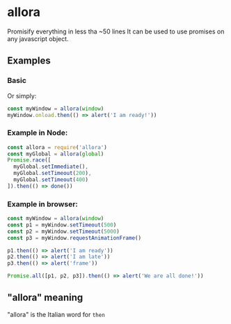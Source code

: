 # allora

Promisify everything in less tha ~50 lines
It can be used to use promises on any javascript object.

## Examples

### Basic
Or simply:
```js
const myWindow = allora(window)
myWindow.onload.then(() => alert('I am ready!'))
```

### Example in Node:
```js
const allora = require('allora')
const myGlobal = allora(global)
Promise.race([
  myGlobal.setImmediate(),
  myGlobal.setTimeout(200),
  myGlobal.setTimeout(400)
]).then(() => done())

```

### Example in browser:
```js
const myWindow = allora(window)
const p1 = myWindow.setTimeout(500)
const p2 = myWindow.setTimeout(5000)
const p3 = myWindow.requestAnimationFrame()

p1.then(() => alert('I am ready'))
p2.then(() => alert('I am late'))
p3.then(() => alert('frame'))

Promise.all([p1, p2, p3]).then(() => alert('We are all done!'))
```

## "allora" meaning

"allora" is the Italian word for `then`
